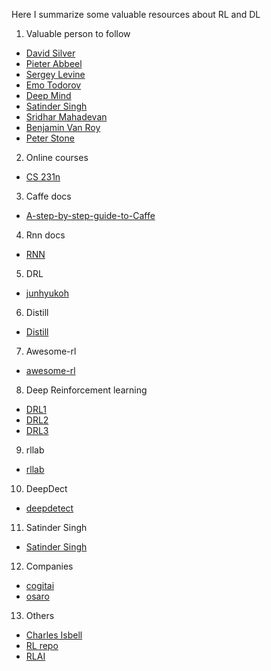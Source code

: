 Here I summarize some valuable resources about RL and DL

1. Valuable person to follow  

  * [David Silver](http://www0.cs.ucl.ac.uk/staff/d.silver/web/Publications.html)  
  * [Pieter Abbeel](https://people.eecs.berkeley.edu/~pabbeel/?_ga=1.64295791.1796457299.1479275086)  
  * [Sergey Levine](https://people.eecs.berkeley.edu/~svlevine/#sec_pubs)  
  * [Emo Todorov](http://homes.cs.washington.edu/~todorov/papers.html)  
  * [Deep Mind](https://deepmind.com/research/publications/)
  * [Satinder Singh](http://web.eecs.umich.edu/~baveja/)
  * [Sridhar Mahadevan](https://people.cs.umass.edu/~mahadeva/Site/Papers.html)
  * [Benjamin Van Roy](http://web.stanford.edu/~bvr/)
  * [Peter Stone](http://www.cs.utexas.edu/~pstone/Papers/bib2html/)

2. Online courses  

  * [CS 231n](http://cs231n.stanford.edu/)  

3. Caffe docs  

  * [A-step-by-step-guide-to-Caffe](http://shengshuyang.github.io/A-step-by-step-guide-to-Caffe.html)  

4. Rnn docs  

  * [RNN](http://www.wildml.com/2015/09/recurrent-neural-networks-tutorial-part-1-introduction-to-rnns/)  

5. DRL  

  * [junhyukoh](https://github.com/junhyukoh/deep-reinforcement-learning-papers)

6. Distill
  * [Distill](http://distill.pub/)

7. Awesome-rl  
  * [awesome-rl](https://github.com/aikorea/awesome-rl/tree/master)

8. Deep Reinforcement learning  
  * [DRL1](https://github.com/muupan/deep-reinforcement-learning-papers)
  * [DRL2](https://github.com/junhyukoh/deep-reinforcement-learning-papers.git)
  * [DRL3](https://github.com/andrewliao11/Deep-Reinforcement-Learning-Survey.git)

9. rllab
  * [rllab](https://github.com/openai/rllab)
  
10. DeepDect
  * [deepdetect](https://deepdetect.com/)
  
11. Satinder Singh 
  * [Satinder Singh ](http://umichrl.pbworks.com/w/page/7597583/FrontPage)
  
12. Companies
  * [cogitai](http://www.cogitai.com/)
  * [osaro](http://www.osaro.com/)
  
13. Others
  * [Charles Isbell](http://www.cc.gatech.edu/classes/AY2009/cs7641_spring/)
  * [RL repo](http://www-anw.cs.umass.edu/rlr/)
  * [RLAI](http://incompleteideas.net/rlai.cs.ualberta.ca/RLAI/rlai.html)
